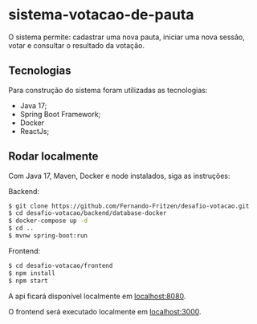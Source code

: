 # sistema-votacao-de-pauta

O sistema permite: cadastrar uma nova pauta, iniciar uma nova sessão, votar e consultar o resultado da votação.

## Tecnologias
Para construção do sistema foram utilizadas as tecnologias:
- Java 17;
- Spring Boot Framework;
- Docker
- ReactJs;

## Rodar localmente

Com Java 17, Maven, Docker e node instalados, siga as instruções:

Backend:
```sh
$ git clone https://github.com/Fernando-Fritzen/desafio-votacao.git
$ cd desafio-votacao/backend/database-docker
$ docker-compose up -d
$ cd ..
$ mvnw spring-boot:run
```
Frontend:
```sh
$ cd desafio-votacao/frontend
$ npm install
$ npm start
```

A api ficará disponível localmente em [localhost:8080](http://localhost:8080/).

O frontend será executado localmente em [localhost:3000](http://localhost:3000/).
